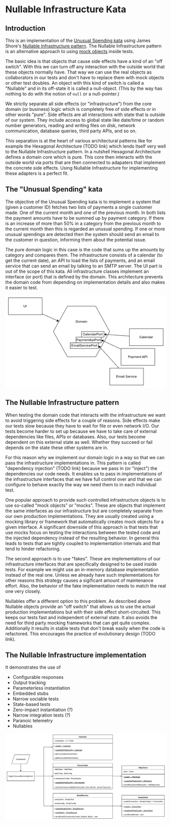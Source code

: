 # Nullable Infrastructure Kata

## Introduction

This is an implementation of the [Unusual Spending kata](https://github.com/testdouble/contributing-tests/wiki/Unusual-Spending-Kata)
using James Shore's [Nullable Infrastructure pattern](https://www.jamesshore.com/v2/projects/nullables).
The Nullable Infrastructure pattern is an alternative approach to using [mock
objects](https://martinfowler.com/articles/mocksArentStubs.html) inside tests.

The basic idea is that objects that cause side effects have a kind of an "off
switch". With this we can turn off any interaction with the outside world that
these objects normally have. That way we can use the real objects as
collaborators in our tests and don't have to replace them with mock objects or
other test doubles. An object with this kind of switch is called a "Nullable"
and in its off-state it is called a null-object. (This by the way has nothing to
do with the notion of `null` or a null-pointer.)

We strictly separate all side effects (or "infrastructure") from the core domain
(or business) logic which is completely free of side effects or in other words
"pure". Side effects are all interactions with state that is outside of our
system. They include access to global state like date/time or random number
generators, reading and writing files on disk, network communication, database
queries, third party APIs, and so on.

This separation is at the heart of various architectural patterns like for
example the Hexagonal Architecture (TODO link) which lends itself very well to
the Nullable Infrastructure pattern. In a nutshell Hexagonal Architecture
defines a domain core which is pure. This core then interacts with the outside
world via ports that are then connected to adapaters that implement the concrete
side effects. Using Nullable Infrastructure for implementing these adapters is a
perfect fit.

## The "Unusual Spending" kata

The objective of the Unusual Spending kata is to implement a system that (given
a customer ID) fetches two lists of payments a single customer made. One of the
current month and one of the previous month. In both lists the payment amounts
have to be summed up by payment category. If there is an increase of more than
50% in a category from the previous month to the current month then this is
regarded an unusual spending. If one or more unusual spendings are detected then
the system should send an email to the customer in question, informing them
about the potential issue.

The pure domain logic in this case is the code that sums up the amounts by
category and compares them. The infrastructure consists of a calendar (to get
the current date), an API to load the lists of payments, and an email service
that can send an email by talking to an SMTP server. The UI part is out of the
scope of this kata. All infrastructure classes implement an interface (or port)
that is defined by the domain. This architecture prevents the domain code from
depending on implementation details and also makes it easier to test.

[![Hexagon](./hexagon.png)](https://viewer.diagrams.net/?tags=%7B%7D&lightbox=1&highlight=0000ff&edit=_blank&layers=1&nav=1&title=Unusual%20Spending%20Hexagon.drawio#R%3Cmxfile%3E%3Cdiagram%20name%3D%22Page-1%22%20id%3D%22TCG4UKSa01HB5v_6KEIQ%22%3E3Zjvc5owHIf%2FGl%2B644egvqxi293s5M71ur7a5eBbyA4IF4PC%2FvolJQgYWt1Ni9dXJp8kkjx5wODAnMf5HUVp%2BEB8iAaG5ucD0xkYhq5PLf4hkqJMbGtcBgHFvuxUB2v8B2SoyTTDPmxaHRkhEcNpO%2FRIkoDHWhmilOza3V5I1L5qigJQgrWHIjV9wj4Ly3RiaXV%2BDzgIqyvrmmyJUdVZBpsQ%2BWTXiMzFwJxTQlhZivM5RAJexaUcd%2FtG635iFBJ2yoDh1N25j062WubRirDCGRVoKL9li6JMLlhOlhUVAT7vVBRDyFFAkoE5S4HiGBjQOnWriC9rtgsxg3WKPDFsx73gWcjiiNd0XnzBOVQ7LeqbssiRmjN1UdUMgTLIG5Fc5B0Qfl1a8C6y1ah2QBo3ltVdvX37LmFz6yYyRFKZYP%2FVNVVekGC7IX%2F%2F9e3H%2FXK7BmO1en5ybzfTB3s4VZhSkiU%2BiDFi0YSykHCIKFoSkkoqv4GxQlJCGSNthhwPLX7K8a%2BVZ1H5YlhV3cmbrU4ha%2BVUwFesV4hvSEY9eMcdqQpDNAB2zDF1uyhEiOFtex7%2Fw%2F69STYEf%2Fx6ZDuO6HsGRUdtQ0eqobrRYah9KUHtCwqqtwX9QD9Hqp%2Bdq%2B%2FVz5Hi55z%2F9iQ%2Bov1bOm5rqlt9ezr%2BlJ5aJ3pq9OmppXjqoiIWazW0G%2FcKHqkHz9T9sas3WSefUlb7RFnNPmW1FVkXMcJi2BroFvMF9q7rwSHVmPatq%2FomUP0QudzUcwBT6HQwfBOYeQBMt1Vgkw5exqV4qQdL%2BUC8SfFVENvjqIhNVGLTjyRmdt%2BV8pa8Dmb2wW2pddyWXS%2BPF4Omng8dwqklCiq%2BaNbmgSIc8Nd1x%2BOLF%2B%2FqM4EGeyi6kQ0x9n0xvBNsG%2F052B4eJ3WVrd2B1vx3tLxa%2F6%2Fy2tb4d8pc%2FAU%3D%3C%2Fdiagram%3E%3C%2Fmxfile%3E)

## The Nullable Infrastructure pattern

When testing the domain code that interacts with the infrastructure we want to
avoid triggering side effects for a couple of reasons. Side effects make our
tests slow because they have to wait for file or even network I/O. Our tests
become harder to set up because we have to take care of external dependencies
like files, APIs or databases. Also, our tests become dependent on this external
state as well. Whether they succeed or fail depends on the state these other
systems are in.

For this reason why we implement our domain logic in a way so that we can pass
the infrastructure implementations in. This pattern is called "dependency
injection" (TODO link) because we pass in (or "inject") the dependencies our
code needs. It enables us to pass in implementations of the infrastructure
interfaces that we have full control over and that we can configure to behave
exactly the way we need them to in each individual test.

One popular approach to provide such controlled infrastructure objects is to use
so-called "mock objects" or "mocks". These are objects that implement the same
interfaces as our infrastructure but are completely separate from our own
production implementations. They are usually created using a mocking library or
framework that automatically creates mock objects for a given interface. A
significant downside of this approach is that tests that use mocks focus on
testing the interactions between the tested code and the injected dependency
instead of the resulting behavior. In general this leads to tests that are
tightly coupled to implementation internals and that tend to hinder refactoring.

The second approach is to use "fakes". These are implementations of our
infrastructure interfaces that are specifically designed to be used inside
tests. For example we might use an in-memory database implementation instead of
the real one. Unless we already have such implementations for other reasons this
strategy causes a sigificant amount of maintenance effort. Also, the behavior of
the fake implementation needs to match the real one very closely.

Nullables offer a different option to this problem. As described above Nullable
objects provide an "off switch" that allows us to use the actual production
implementations but with their side effect short-circuited. This keeps our tests
fast and independent of external state. It also avoids the need for third party
mocking frameworks that can get quite complex. Additionally it results in stable
tests that don't break easily when the code is refactored. This encourages the
practice of evolutionary design (TODO link).

## The Nullable Infrastructure implementation

It demonstrates the use of

- Configurable responses
- Output tracking
- Parameterless instantiation
- Embedded stubs
- Narrow sociable tests
- State-based tests
- Zero-impact instantiation (?)
- Narrow integration tests (?)
- Paranoic telemetry
- Nullables

[![Class diagram](./class_diagram.png)](https://viewer.diagrams.net/?tags=%7B%7D&lightbox=1&highlight=0000ff&edit=_blank&layers=1&nav=1&title=Unusual%20Spending.drawio#R%3Cmxfile%3E%3Cdiagram%20name%3D%22Page-1%22%20id%3D%22Kcyi-Vj68U4RgMjqVgWU%22%3E7Zxbc5s4FIB%2FjWfSh%2BwY4%2Btj7CTb3Ul33Lid7u6bbGRQK5ArRGz31%2FcIxM3gW2LA29VMLnAQWOh8OhcdcMucuJvfOVo5H5iFaavTtjYt877V6Rhdswv%2FpGQbSQbDYSSwObFUo1QwIz%2BwEraVNCAW9nMNBWNUkFVeuGCehxciJ0Ocs3W%2B2ZLR%2FKeukI0LgtkC0aL0C7GEE0mHvXYqf4%2BJ7cSfbLTVERfFjZXAd5DF1hmR%2BdAyJ5wxEW25mwmmcvDicYnOe9xzNOkYx5445YQf7X8td%2Fgn%2Bjj98mn0%2BN7%2BeD%2F%2B%2BzbpnNjGd4wtGAC1y7hwmM08RB9S6ZizwLOwvGwb9tI2T4ytQGiA8CsWYqu0iQLBQOQIl6qj2LPupG5gd07Z4lskeiSUqmtGnZI92XuzSuSzgC9Uq%2FHzeGQ5c4K%2Ff9%2FMvnJj6z3Pb2NoELexODASg0QlwDJmLhZ8C%2BdxTJEgL%2Fl%2BIAWVnbRTp8JdoW2mwYoRT%2FiZK0%2BlABqo%2BdEZqPFXs8Ns7%2BjwSHvDyLWHjagH8V7mVlJRyMU5jBj%2FQ0ZK243eyEhGT69QQ0erQbX7T87V7qh70bl6aAhfEA3UMAhObBvzz17gB4jOVqA94tkPLiK0wFOelrVDBJ6tUKizNbj3PBl79fyCucCbjKioqU08hLkRSkZsnXpaY6hkTsbL9ttvn2Olw2cWhq%2BJOff6GdQ5dQaVztoaLNuhXmdGfRL4Ai7O%2F7AK4w9h1EpuwvAgSjFlNkcuDNoKcwLdwXz32DQ9cAzpJdngOAa9EOL9HYfdL0G8UxHipW6k96t7kdGpc8BskvlRgfkp2rpws3crUmR%2BTVyKPKmKJfNErCw5sogS24PtBZwaIi7RJJC%2F3KkDQqpovHAItZ7QlgVySHyBFt%2FivbHDOPkBl0WxtuAwF0qXnX6uxUyeqXTGsQ9tprGKjB3RB7TJNXxCvlCCBaMUrXwyT27DBW0Rb8wETPv63M%2Bu%2FzH6hclpjkomp9EfVoRFnPZmuLiVHy7EakIJDuOLlnkHf99nRDu4wO2LUI2cfcMTRpm0iR6L%2BIE5tyOKEaJ4KfYC5IMiIG54Ctvcd1PJsxoWKWJw7pKG09whloW90HYIJFCkaalWFWZBR3tj%2BIH7nbR%2F67V60PEJ7BvpPvzI5lxMmAf3gkioaAwYrbFE6XxCDs7E49jEmJxISdzu8plArxQStCIwUktiJ4zcpRKNyH5ECqo%2FlZq9iPQ69SFSbkeKiUCBAUpC3UYMxItbxqsAcEGVYaSgNP4pjAtujQIVZpEKs4QAiuaYTplPBGHy%2Bjxqu0PGMeXn6SaeA5GgqNAwDIanab0y51EMpFudsbQGnT6VNx7Ahi03FhwjgW8S%2B%2FAuMRnZKCQ6CbqSnKftSL2uZti0qzHKMuIDSP0VUHoj%2F2iurtk%2FGcaJDsqsKg3da6uWWCyczz7mihh%2FvP0AqYdzI9cE5HoAfF77H4x4tBUeSzFTi3p95MqRDDlT10mEGrgmgOs2HhEVLdmBFEpn3JVk3IPhTsZtGgUsOmUrvoZZWdDULU2mQjOUmJXHaE%2FbjDcEP8kEfEuiXQpHdTajmGjrLOrMLOp8tZckz6Vqr8wi9M9Mo9LwI%2BtRdJTbuAEpKbZUZkDKo9wzUdqbPmmw6o1m9xWH9uflNYM12AOWjz3rGX8PYHxuJDRqO0%2FSM%2FZXMKJYc1MzN2V5d73g9As6%2F8XKv%2FHMOFr%2FbfaZh5IJHD6TM8P8hSyKM1MnpLWUgLunLowZ%2FW5VZAxLE1LfLZSAZ64uAV8mshyczM3V1ICLkaWkBEsbslMFfsjKNCcXdvh7nkW9mkJw8UGjAgR6CePS5qHpSnD8ROHJSxgZG%2FEubziSgESnnY17nebLwcXF8uPrGRqoq3VPJ9eBqyOqbIl9nBRrvbkf6gzSxRCeTyx%2BNDxXD54F86%2Fy7b9wZ8ysbcrcC4PP11zVzJV5ogOsLO5JUsGUqwPpks6uayn3duMnV5sr98bh707eFLmrSfQSsQw1Y%2FNxE1KTCYzudx8kaWfP0nbmDQHRGYBdS4W4c8IbYzq9urTam64Qd84MgzMhcNYJ6QC4cQPSfIW4uNr7ugqxBqveCPj8VL1msMoW%2FuIKcZhLRYs%2BOlNqlJPmK8LFQuQEUWBEPmGt06TLkHFeEdIsOqXqapClTJSXICMPdA%2B%2FaXq0LymKWmlj8mpkzvmSomspSupa07Fk6PJKP7XCeIFcqDzOOLfUlAYcqZ%2FRAWvTtqMkEaq5EFD2xvJrEiFN1fVQ1XjBsnR9TlJlYzEJeBgfyjcI7zxLvlMojZMmpE5Cmq9A7l3MA0SmHL8QFviakUYZqbCaCLvpV7BG38KXfpGt%2BfAT%3C%2Fdiagram%3E%3C%2Fmxfile%3E)
